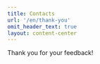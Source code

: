 ```yaml
---
title: Contacts
url: '/en/thank-you'
omit_header_text: true
layout: content-center
---
```


Thank you for your feedback!